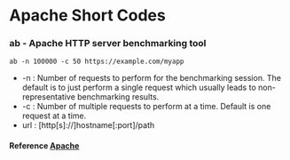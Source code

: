 # Apache Short Codes

### ab - Apache HTTP server benchmarking tool
```shell
ab -n 100000 -c 50 https://example.com/myapp
```
* -n : Number of requests to perform for the benchmarking session. The default is to just perform a single request which usually leads to non-representative benchmarking results.
* -c : Number of multiple requests to perform at a time. Default is one request at a time.
* url : [http[s]://]hostname[:port]/path


#### Reference [Apache](https://httpd.apache.org/docs/2.4/programs/ab.html)
